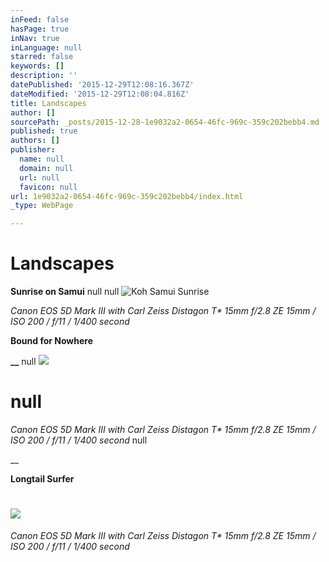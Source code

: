 ```yaml
---
inFeed: false
hasPage: true
inNav: true
inLanguage: null
starred: false
keywords: []
description: ''
datePublished: '2015-12-29T12:08:16.367Z'
dateModified: '2015-12-29T12:08:04.816Z'
title: Landscapes
author: []
sourcePath: _posts/2015-12-28-1e9032a2-0654-46fc-969c-359c202bebb4.md
published: true
authors: []
publisher:
  name: null
  domain: null
  url: null
  favicon: null
url: 1e9032a2-0654-46fc-969c-359c202bebb4/index.html
_type: WebPage

---
```

# **Landscapes**

**Sunrise on Samui**
null
null
![Koh Samui Sunrise](https://s3-us-west-2.amazonaws.com/the-grid-img/p/5fe28d75c0d82f5220cd524eae0f1c20673c3692.jpg)

_Canon EOS 5D Mark III with Carl Zeiss Distagon T\* 15mm f/2.8 ZE 15mm / ISO 200 / f/11 / 1/400 second_

**Bound for Nowhere**

**__**
null
![](https://imgflo.herokuapp.com/graph/vahj1ThiexotieMo/32054bf3f44ea933d015b3dc26c4b973/passthrough.jpg?height=500&input=https%3A%2F%2Fs3-us-west-2.amazonaws.com%2Fthe-grid-img%2Fp%2Fb07ac4e29f9bbc4def5854d56ed44bbf5cccecc3.jpg&width=750)

# null

_Canon EOS 5D Mark III with Carl Zeiss Distagon T\* 15mm f/2.8 ZE 
15mm / ISO 200 / f/11 / 1/400 second_
null

__

****Longtail Surfer****

# ![](https://the-grid-user-content.s3-us-west-2.amazonaws.com/e2581284-fad9-4838-8ba7-f3d021d21cf1.jpg)

_Canon EOS 5D Mark III with Carl Zeiss Distagon T\* 15mm f/2.8 ZE 15mm / ISO 200 / f/11 / 1/400 second_